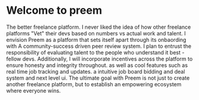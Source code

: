  # Welcome to preem
 
The better freelance platform. I never liked the idea of how other freelance platforms "Vet" their devs based on numbers vs actual work and talent. I envision Preem as a platform that sets itself apart through its onbaording with A community-success driven peer review system. I plan to entrust the responsibility of evaluating talent to the people who understand it best - fellow devs. Additionally, I will incorporate incentives across the platform to ensure honesty and integrity throughout. as well as cool features such as real time job tracking and updates. a intuitive job board bidding and deal system and next level ui. The ultimate goal with Preem is not just to create another freelance platform, but to establish an empowering ecosystem where everyone wins.


